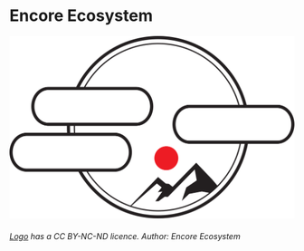 # Encore Ecosystem

<div id="header" align="center">
  <img src="profile/assets/Encore_Logo_v1.svg", width="750">
</div>

###### [Logo](profile/assets/Encore_Logo_v1.svg) has a CC BY-NC-ND licence. Author: Encore Ecosystem
